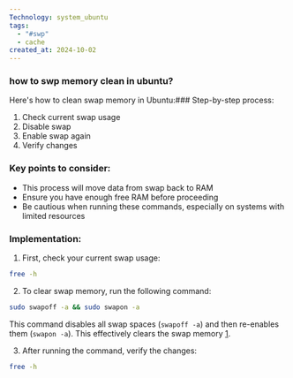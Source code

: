 ```yaml
---
Technology: system_ubuntu
tags:
  - "#swp"
  - cache
created_at: 2024-10-02
---
```

### how to swp memory clean in ubuntu?
Here's how to clean swap memory in Ubuntu:### Step-by-step process:

1. Check current swap usage
2. Disable swap
3. Enable swap again
4. Verify changes

### Key points to consider:
- This process will move data from swap back to RAM
- Ensure you have enough free RAM before proceeding
- Be cautious when running these commands, especially on systems with limited resources

### Implementation:
1. First, check your current swap usage:
```bash
free -h
```

2. To clear swap memory, run the following command:
```bash
sudo swapoff -a && sudo swapon -a
```

This command disables all swap spaces (`swapoff -a`) and then re-enables them (`swapon -a`). This effectively clears the swap memory [1](https://askubuntu.com/questions/1357/how-to-empty-swap-if-there-is-free-ram).

3. After running the command, verify the changes:

```bash
free -h
```
